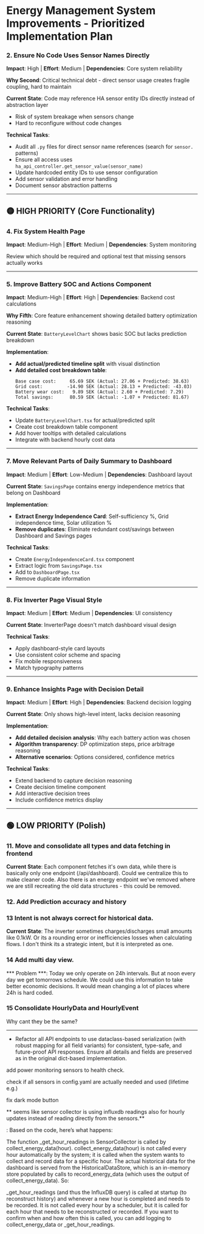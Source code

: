 # Energy Management System Improvements - Prioritized Implementation Plan



### 2. **Ensure No Code Uses Sensor Names Directly**
**Impact**: High | **Effort**: Medium | **Dependencies**: Core system reliability

**Why Second**: Critical technical debt - direct sensor usage creates fragile coupling, hard to maintain

**Current State**: Code may reference HA sensor entity IDs directly instead of abstraction layer
- Risk of system breakage when sensors change
- Hard to reconfigure without code changes

**Technical Tasks**:
- Audit all `.py` files for direct sensor name references (search for `sensor.` patterns)
- Ensure all access uses `ha_api_controller.get_sensor_value(sensor_name)` 
- Update hardcoded entity IDs to use sensor configuration
- Add sensor validation and error handling
- Document sensor abstraction patterns

---

## 🟡 **HIGH PRIORITY** (Core Functionality)

### 4. **Fix System Health Page**
**Impact**: Medium-High | **Effort**: Medium | **Dependencies**: System monitoring

Review which should be required and optional
test that missing sensors actually works

---

### 5. **Improve Battery SOC and Actions Component**
**Impact**: Medium-High | **Effort**: High | **Dependencies**: Backend cost calculations

**Why Fifth**: Core feature enhancement showing detailed battery optimization reasoning

**Current State**: `BatteryLevelChart` shows basic SOC but lacks prediction breakdown

**Implementation**:
- **Add actual/predicted timeline split** with visual distinction
- **Add detailed cost breakdown table**:
  ```
  Base case cost:     65.69 SEK (Actual: 27.06 + Predicted: 38.63)
  Grid cost:         -14.90 SEK (Actual: 28.13 + Predicted: -43.03)  
  Battery wear cost:   9.89 SEK (Actual: 2.60 + Predicted: 7.29)
  Total savings:      80.59 SEK (Actual: -1.07 + Predicted: 81.67)
  ```

**Technical Tasks**:
- Update `BatteryLevelChart.tsx` for actual/predicted split
- Create cost breakdown table component
- Add hover tooltips with detailed calculations
- Integrate with backend hourly cost data

---

### 7. **Move Relevant Parts of Daily Summary to Dashboard**
**Impact**: Medium | **Effort**: Low-Medium | **Dependencies**: Dashboard layout

**Current State**: `SavingsPage` contains energy independence metrics that belong on Dashboard

**Implementation**:
- **Extract Energy Independence Card**: Self-sufficiency %, Grid independence time, Solar utilization %
- **Remove duplicates**: Eliminate redundant cost/savings between Dashboard and Savings pages

**Technical Tasks**:
- Create `EnergyIndependenceCard.tsx` component
- Extract logic from `SavingsPage.tsx`
- Add to `DashboardPage.tsx`
- Remove duplicate information

---

### 8. **Fix Inverter Page Visual Style**
**Impact**: Medium | **Effort**: Medium | **Dependencies**: UI consistency

**Current State**: InverterPage doesn't match dashboard visual design

**Technical Tasks**:
- Apply dashboard-style card layouts
- Use consistent color scheme and spacing
- Fix mobile responsiveness
- Match typography patterns

---

### 9. **Enhance Insights Page with Decision Detail** 
**Impact**: Medium | **Effort**: High | **Dependencies**: Backend decision logging

**Current State**: Only shows high-level intent, lacks decision reasoning

**Implementation**:
- **Add detailed decision analysis**: Why each battery action was chosen
- **Algorithm transparency**: DP optimization steps, price arbitrage reasoning
- **Alternative scenarios**: Options considered, confidence metrics

**Technical Tasks**:
- Extend backend to capture decision reasoning
- Create decision timeline component
- Add interactive decision trees
- Include confidence metrics display

---

## 🟢 **LOW PRIORITY** (Polish)

### 11. **Move and consolidate all types and data fetching in frontend**

**Current State**: Each component fetches it's own data, while there is basically only one endpoint (/api/dashboard). Could we centralize this to make cleaner code. Also there is an energy endpoint we've removed where we are still recreating the old data structures - this could be removed. 

### 12. Add Prediction accuracy and history

### 13 Intent is not always correct for historical data. 

**Current State**: The inverter sometimes charges/discharges small amounts like 0.1kW. Or its a rounding error or inefficiencies losses when calculating flows. I don't think its a strategic intent, but it is interpreted as one.

### 14 Add multi day view.

*** Problem ***: Today we only operate on 24h intervals.
But at noon every day we get tomorrows schedule. We could use this information to take better economic decisions. It would mean changing a lot of places where 24h is hard coded.


### 15 Consolidate HourlyData and HourlyEvent

Why cant they be the same?

---

- Refactor all API endpoints to use dataclass-based serialization (with robust mapping for all field variants) for consistent, type-safe, and future-proof API responses. Ensure all details and fields are preserved as in the original dict-based implementation.

add power monitoring sensors to health check.

check if all sensors in config.yaml are actually needed and used (lifetime e.g.)

fix dark mode button

**
seems like sensor collector is using influxdb readings also for hourly updates instead of reading directly from the sensors.**

: Based on the code, here’s what happens:

The function _get_hour_readings in SensorCollector is called by collect_energy_data(hour).
collect_energy_data(hour) is not called every hour automatically by the system; it is called when the system wants to collect and record data for a specific hour.
The actual historical data for the dashboard is served from the HistoricalDataStore, which is an in-memory store populated by calls to record_energy_data (which uses the output of collect_energy_data).
So:

_get_hour_readings (and thus the InfluxDB query) is called at startup (to reconstruct history) and whenever a new hour is completed and needs to be recorded.
It is not called every hour by a scheduler, but it is called for each hour that needs to be reconstructed or recorded.
If you want to confirm when and how often this is called, you can add logging to collect_energy_data or _get_hour_readings.
